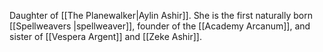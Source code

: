 
Daughter of [[The Planewalker|Aylin Ashir]]. She is the first naturally born [[Spellweavers |spellweaver]], founder of the [[Academy Arcanum]], and sister of [[Vespera Argent]] and [[Zeke Ashir]].